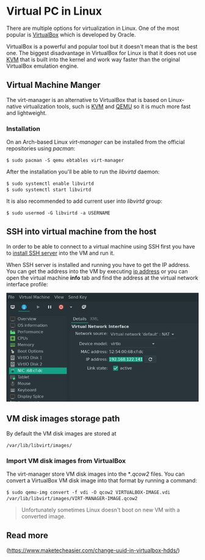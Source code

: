 
# Virtual PC in Linux

There are multiple options for virtualization in Linux. One of the most popular is [VirtualBox](https://www.virtualbox.org/) which is developed by Oracle.

VirtualBox is a powerful and popular tool but it doesn't mean that is the best one. The biggest disadvantage in VirtualBox for Linux is that it does not use [KVM](https://wiki.archlinux.org/index.php/KVM) that is built into the kernel and work way faster than the original VirtualBox emulation engine.

## Virtual Machine Manger

The virt-manager is an alternative to VirtualBox that is based on Linux-native virtualization tools, such is [KVM](https://wiki.archlinux.org/index.php/KVM) and [QEMU](https://wiki.archlinux.org/index.php/QEMU) so it is much more fast and lightweight.

### Installation

On an Arch-based Linux *virt-manager* can be installed from the official repositories using *pacman*: 

    $ sudo pacman -S qemu ebtables virt-manager

After the installation you'll be able to run the *libvirtd* daemon:

    $ sudo systemctl enable libvirtd
    $ sudo systemctl start libvirtd

It is also recommended to add current user into *libvirtd* group:

    $ sudo usermod -G libvirtd -a USERNAME

<a name='ssh'></a>

## SSH into virtual machine from the host

In order to be able to connect to a virtual machine using SSH first you have to [install SSH server](ssh.md#install) into the VM and run it.

When SSH server is installed and running you have to get the IP address. You can get the address into the VM by executing [ip address](ip.md) or you can open the virtual machine **info** tab and find the address at the virtual network interface profile:

![virt-manager ip](virt-manager/ip.png)


## VM disk images storage path

By default the VM disk images are stored at

    /var/lib/libvirt/images/

### Import VM disk images from VirtualBox

The virt-manager store VM disk images into the **.qcow2* files. You can convert a VirtualBox VM disk image into that format by running a command:
    
    $ sudo qemu-img convert -f vdi -O qcow2 VIRTUALBOX-IMAGE.vdi /var/lib/libvirt/images/VIRT-MANAGER-IMAGE.qcow2

>Unfortunately sometimes Linux doesn't boot on new VM with a converted image.

## Read more

(https://www.maketecheasier.com/change-uuid-in-virtualbox-hdds/)




